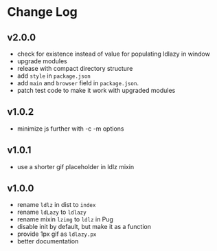 # Change Log

## v2.0.0

 - check for existence instead of value for populating ldlazy in window
 - upgrade modules
 - release with compact directory structure
 - add `style` in `package.json`
 - add `main` and `browser` field in `package.json`.
 - patch test code to make it work with upgraded modules


## v1.0.2

 - minimize js further with -c -m options


## v1.0.1

 - use a shorter gif placeholder in ldlz mixin


## v1.0.0

 - rename `ldlz` in dist to `index`
 - rename `ldLazy` to `ldlazy`
 - rename mixin `lzimg` to `ldlz` in Pug
 - disable init by default, but make it as a function
 - provide 1px gif as `ldlazy.px`
 - better documentation
